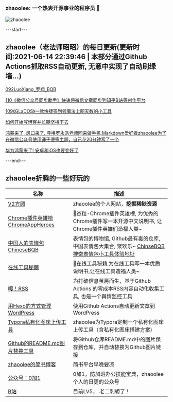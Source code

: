 ### zhaoolee: 一个热衷开源事业的程序员 👋

![zhaoolee](https://github-readme-stats.vercel.app/api?username=zhaoolee&show_icons=true)

---start---

## zhaoolee（老法师昭昭）的每日更新(更新时间:2021-06-14 22:39:46 | 本部分通过Github Actions抓取RSS自动更新, 无意中实现了自动刷绿墙...)

[092LuoXiang_罗翔_BQB](https://v2fy.com/p/092luoxiang_%e7%bd%97%e7%bf%94_bqb/)

[110《微信公众号同步助手》快速将微信文章同步到知乎B站等创作平台](https://v2fy.com/p/110-wechatsync-2021-06-13/)

[109《GLaDOS》一款快捷签到领魔法上网天数的小工具](https://v2fy.com/p/109-glados-2021-06-09/)

[如何开始写博客并长期坚持下去](https://fangyuanxiaozhan.com/p/2021-06-11-10-24-39-blog/)

[鸿蒙来了, 风口来了, 呼唤罗永浩老师回来做手机,Markdown爱好者zhaoolee为了在微信公众号使用锤子便签主题，自己花20分钟写了一个](https://fangyuanxiaozhan.com/p/2021-06-04-09-27-28-mdnice/)

[华为鸿蒙来了! 安卓和iOS也要变好了](https://fangyuanxiaozhan.com/p/2021-06-03-08-51-22-harmony/)

---end---


## zhaoolee折腾的一些好玩的

| 名称 |  描述   |
| ---    | --- |
| [V2方圆](https://v2fy.com)  | zhaoolee的个人网站，**挖掘稀缺资源** |
| [Chrome插件英雄榜 ChromeAppHeroes](https://github.com/zhaoolee/ChromeAppHeroes) | 🌈谷粒-Chrome插件英雄榜, 为优秀的Chrome插件写一本开源中文说明书, 让Chrome插件英雄们造福人类~ |
| [中国人的表情包 ChineseBQB](https://github.com/zhaoolee/ChineseBQB) | 表情包的博物馆, Github最有毒的仓库, 中国表情包大集合, 聚欢乐~ [ChinseBQB搜索表情包小工具体验地址](https://www.v2fy.com/asset/0i/ChineseBQB/) |
| [在线工具秘籍](https://github.com/zhaoolee/OnlineToolsBook) |  🍭在线工具秘籍,为在线工具写一本优质说明书,让在线工具造福人类~ |
| [嘎！RSS](https://github.com/zhaoolee/garss)  |  为打破信息茧房而生，基于Github Actions 的零成本RSS内容自动化收集工具, 也是一个舆情监控工具  |
| [用Hexo的方式管理WordPress](https://github.com/zhaoolee/WordPressXMLRPCTools)  | 使用Github Actions自动更新文章到WordPress  |
| [Typora私有化图床上传工具](https://github.com/zhaoolee/EasyTypora)  |  zhaoolee为Typora定制一个私有化图床上传工具（含私有化图床搭建方案) |
| [Github的README.md图片替换工具](https://github.com/zhaoolee/replace_readme_md_image) |  将Github仓库README.md中的图片保存到仓库，并自动替换为Github图片链接  |
| [zhaoolee的简书博客](https://www.jianshu.com/u/c5d047065c42) | 简书平台早晚要凉 |
| [公众号：0加1](https://www.v2fy.com/asset/0i/jikemiji/jikemiji-md/public.assets/0add1.png)  |  0加1，防加班办公技能宝典，zhaoolee个人的日更的公众号 |
| [B站](https://space.bilibili.com/9116631)  | 目前LV5， 老二刺螈了！  |




